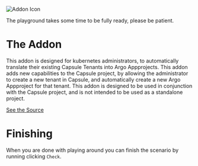 ![Addon Icon](https://github.com/peak-scale/capsule-argo-addon/raw/main/docs/images/capsule-argo.png)

The playground takes some time to be fully ready, please be patient.

# The Addon

This addon is designed for kubernetes administrators, to automatically translate their existing Capsule Tenants into Argo Appprojects. This addon adds new capabilities to the Capsule project, by allowing the administrator to create a new tenant in Capsule, and automatically create a new Argo Appproject for that tenant. This addon is designed to be used in conjunction with the Capsule project, and is not intended to be used as a standalone project.

[See the Source](https://github.com/peak-scale/capsule-argo-addon)

# Finishing

When you are done with playing around you can finish the scenario by running clicking `Check`.
